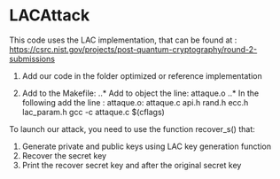 # LACAttack

This code uses the LAC implementation, that can be found at : https://csrc.nist.gov/projects/post-quantum-cryptography/round-2-submissions

1. Add our code in the folder optimized or reference implementation

2. Add to the Makefile:
..* Add to object the line: attaque.o
..* In the following add the line : attaque.o: attaque.c api.h rand.h ecc.h lac_param.h
	                                      gcc -c attaque.c $(cflags)
                                       
To launch our attack, you need to use the function recover_s() that:
1. Generate private and public keys using LAC key generation function
2. Recover the secret key
3. Print the recover secret key and after the original secret key
